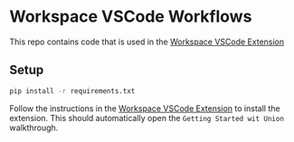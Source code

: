 # Workspace VSCode Workflows

This repo contains code that is used in the [Workspace VSCode Extension](https://github.com/unionai/workspace-vscode-extension)

## Setup

```bash
pip install -r requirements.txt
```

Follow the instructions in the [Workspace VSCode Extension](https://github.com/unionai/workspace-vscode-extension?tab=readme-ov-file#local-debugging) to install the extension.
This should automatically open the `Getting Started wit Union` walkthrough.
